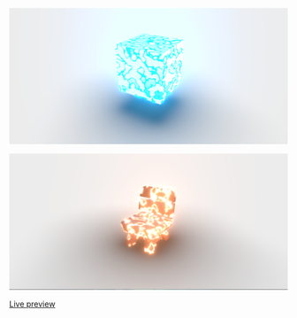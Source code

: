 
![Object Dissolve  thumbnail](./public/images/thumbnail%20box.png)

![Object Dissolve  thumbnail](./public/images/thumbnail%20chair.png)

[Live preview](https://dissolve-effect-shader.vercel.app/)
